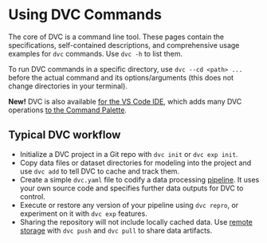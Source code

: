 # Using DVC Commands

The core of DVC is a command line tool. These pages contain the specifications,
self-contained descriptions, and comprehensive usage examples for `dvc`
commands. Use `dvc -h` to list them.

<admon type="tip">

To run DVC commands in a specific directory, use `dvc --cd <path> ...` before
the actual command and its options/arguments (this does not change directories
in your terminal).

</admon>

<admon icon="fire">

**New!** DVC is also available [for the VS Code IDE], which adds many DVC
operations [to the Command Palette].

[for the vs code ide]: /doc/vs-code-extension
[to the command palette]:
  https://github.com/iterative/vscode-dvc#useful-commands

</admon>

## Typical DVC workflow

- Initialize a <abbr>DVC project</abbr> in a Git repo with `dvc init` or
  `dvc exp init`.
- Copy data files or dataset directories for modeling into the project and use
  `dvc add` to tell DVC to <abbr>cache</abbr> and track them.
- Create a simple `dvc.yaml` file to codify a data processing
  [pipeline](/doc/command-reference/dag). It uses your own source code and
  specifies further data <abbr>outputs</abbr> for DVC to control.
- Execute or restore any version of your pipeline using `dvc repro`, or
  experiment on it with `dvc exp` features.
- Sharing the <abbr>repository</abbr> will not include locally cached data. Use
  [remote storage](/doc/command-reference/remote) with `dvc push` and `dvc pull`
  to share data artifacts.
